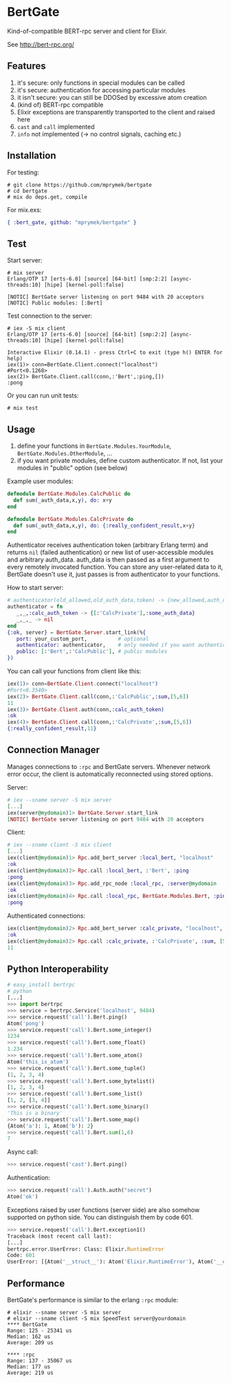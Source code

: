 BertGate
========

Kind-of-compatible BERT-rpc server and client for Elixir.

See http://bert-rpc.org/

Features
--------
1. it's secure: only functions in special modules can be called
2. it's secure: authentication for accessing particular modules
3. it isn't secure: you can still be DDOSed by excessive atom creation
4. (kind of) BERT-rpc compatible
5. Elixir exceptions are transparently transported to the client and raised here
6. `cast` and `call` implemented
7. `info` not implemented (-> no control signals, caching etc.)

Installation
------------
For testing:
```shell
# git clone https://github.com/mprymek/bertgate
# cd bertgate
# mix do deps.get, compile
```

For mix.exs:
```elixir
{ :bert_gate, github: "mprymek/bertgate" }
```


Test
----
Start server:
```
# mix server
Erlang/OTP 17 [erts-6.0] [source] [64-bit] [smp:2:2] [async-threads:10] [hipe] [kernel-poll:false]

[NOTIC] BertGate server listening on port 9484 with 20 acceptors
[NOTIC] Public modules: [:Bert]
```

Test connection to the server:
```
# iex -S mix client
Erlang/OTP 17 [erts-6.0] [source] [64-bit] [smp:2:2] [async-threads:10] [hipe] [kernel-poll:false]

Interactive Elixir (0.14.1) - press Ctrl+C to exit (type h() ENTER for help)
iex(1)> conn=BertGate.Client.connect("localhost")
#Port<0.1268>
iex(2)> BertGate.Client.call(conn,:'Bert',:ping,[])
:pong
```

Or you can run unit tests:
```
# mix test
```

Usage
-----
1. define your functions in `BertGate.Modules.YourModule`, `BertGate.Modules.OtherModule`, ...
2. if you want private modules, define custom authenticator. If not, list your modules in "public" option (see below)

Example user modules:
```elixir
defmodule BertGate.Modules.CalcPublic do
  def sum(_auth_data,x,y), do: x+y
end

defmodule BertGate.Modules.CalcPrivate do
  def sum(_auth_data,x,y), do: {:really_confident_result,x+y}
end
```

Authenticator receives authentication token (arbitrary Erlang term) and returns `nil` (failed authentication)
or new list of user-accessible modules and arbitrary auth_data. auth_data is then passed as a first argument
to every remotely invocated function. You can store any user-related data to it, BertGate doesn't use it, just passes
is from authenticator to your functions.

How to start server:
```elixir
# authenticator(old_allowed,old_auth_data,token) -> {new_allowed,auth_data}
authenticator = fn
   _,_,:calc_auth_token -> {[:'CalcPrivate'],:some_auth_data}
   _,_,_ -> nil
end
{:ok, server} = BertGate.Server.start_link(%{
   port: your_custom_port,          # optional 
   authenticator: authenticator,    # only needed if you want authenticated modules
   public: [:'Bert',:'CalcPublic'], # public modules
})

```

You can call your functions from client like this:
```elixir
iex(1)> conn=BertGate.Client.connect("localhost")
#Port<0.3540>
iex(2)> BertGate.Client.call(conn,:'CalcPublic',:sum,[5,6])
11
iex(3)> BertGate.Client.auth(conn,:calc_auth_token)
:ok
iex(4)> BertGate.Client.call(conn,:'CalcPrivate',:sum,[5,6])
{:really_confident_result,11}
```

Connection Manager
------------------
Manages connections to `:rpc` and BertGate servers. Whenever network error occur, the client is automatically
reconnected using stored options.

Server:
```elixir
# iex --sname server -S mix server
[...]
iex(server@mydomain)1> BertGate.Server.start_link
[NOTIC] BertGate server listening on port 9484 with 20 acceptors
```

Client:
```elixir
# iex --sname client -S mix client
[...]
iex(client@mydomain)1> Rpc.add_bert_server :local_bert, "localhost"
:ok
iex(client@mydomain)2> Rpc.call :local_bert, :'Bert', :ping
:pong
iex(client@mydomain)3> Rpc.add_rpc_node :local_rpc, :server@mydomain
:ok
iex(client@mydomain)4> Rpc.call :local_rpc, BertGate.Modules.Bert, :ping, [nil]
:pong
```

Authenticated connections:
```elixir
iex(client@mydomain)2> Rpc.add_bert_server :calc_private, "localhost", %{auth: :calc_auth_token}
:ok
iex(client@mydomain)2> Rpc.call :calc_private, :'CalcPrivate', :sum, [5,6]
11
```

Python Interoperability
-----------------------
```python
# easy_install bertrpc
# python
[...]
>>> import bertrpc
>>> service = bertrpc.Service('localhost', 9484)
>>> service.request('call').Bert.ping()
Atom('pong')
>>> service.request('call').Bert.some_integer()
1234
>>> service.request('call').Bert.some_float()
1.234
>>> service.request('call').Bert.some_atom()
Atom('this_is_atom')
>>> service.request('call').Bert.some_tuple()
(1, 2, 3, 4)
>>> service.request('call').Bert.some_bytelist()
[1, 2, 3, 4]
>>> service.request('call').Bert.some_list()
[1, 2, [3, 4]]
>>> service.request('call').Bert.some_binary()
'This is a binary'
>>> service.request('call').Bert.some_map()
{Atom('a'): 1, Atom('b'): 2}
>>> service.request('call').Bert.sum(1,6)
7
```

Async call:
```python
>>> service.request('cast').Bert.ping()
```

Authentication:
```python
>>> service.request('call').Auth.auth("secret")
Atom('ok')
```

Exceptions raised by user functions (server side) are also somehow supported on python side.
You can distinguish them by code 601.
```python
>>> service.request('call').Bert.exception1()
Traceback (most recent call last):
[...]
bertrpc.error.UserError: Class: Elixir.RuntimeError
Code: 601
UserError: [{Atom('__struct__'): Atom('Elixir.RuntimeError'), Atom('__exception__'): True, Atom('message'): 'Test exception'}]
```

Performance
-----------

BertGate's performance is similar to the erlang `:rpc` module:

```
# elixir --sname server -S mix server
# elixir --sname client -S mix SpeedTest server@yourdomain
**** BertGate
Range: 125 - 25341 us
Median: 162 us
Average: 209 us

**** :rpc
Range: 137 - 35067 us
Median: 177 us
Average: 219 us
```
